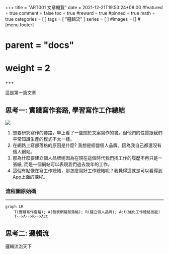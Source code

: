 +++
title = "ART001 文章概覽"
date = 2021-12-21T19:53:24+08:00
#featured = true
comment = false
toc = true
#reward = true
#pinned = true
math = true 
categories = [
]
tags = [ "邏輯流"
]
series = [
]
#images = []
#[menu.footer]
#  parent = "docs"
#  weight = 2
+++

這是第一篇文章

## 思考一: 實踐寫作套路, 學習寫作工作總結

[![](https://mermaid.ink/img/eyJjb2RlIjoiZ3JhcGggTFJcblx0VCjlr6bouJDlr6vkvZzlpZfot68pOyBBKOeZvOihqOe2sui3r-mDqOiQveagvCk7IFIo5bu656uL5YCL5Lq65ZOB54mMKTsgQWN0KOW8t-WMluW3peS9nOe4vee1kOaKgOiDvSlcblx0VC0tPkEtLT5SLS0-QWN0IiwibWVybWFpZCI6eyJ0aGVtZSI6ImRhcmsifSwidXBkYXRlRWRpdG9yIjpmYWxzZSwiYXV0b1N5bmMiOmZhbHNlLCJ1cGRhdGVEaWFncmFtIjpmYWxzZX0)](https://mermaid.live/edit/#eyJjb2RlIjoiZ3JhcGggTFJcblx0VCjlr6bouJDlr6vkvZzlpZfot68pOyBBKOeZvOihqOe2sui3r-mDqOiQveagvCk7IFIo5bu656uL5YCL5Lq65ZOB54mMKTsgQWN0KOW8t-WMluW3peS9nOe4vee1kOaKgOiDvSlcblx0VC0tPkEtLT5SLS0-QWN0IiwibWVybWFpZCI6IntcbiAgXCJ0aGVtZVwiOiBcImRhcmtcIlxufSIsInVwZGF0ZUVkaXRvciI6ZmFsc2UsImF1dG9TeW5jIjpmYWxzZSwidXBkYXRlRGlhZ3JhbSI6ZmFsc2V9)

1. 想要研究寫作的套路，早上看了一些關於文案寫作的書。但他們的性質跟我們平常知識生產的模式不太一樣。
2. 在網路上寫部落格的原因是什麼? 我想是經營個人品牌。因為我自己都還沒有個人網站。
3. 那為什麼要建立個人品牌呢因為在現在這個時代我們找工作的履歷不再只是一張紙, 而是一個網站可以表現我們過去幾年的工作。
4. 這個有點像在寫工作總結，那怎麼寫好工作總結呢？我覺得這就是可以看得到App上面的課程。

### 流程圖原始碼
---
```mermaid
graph LR
	T(實踐寫作套路); A(發表網路部落格); R(建立個人品牌); Act(強化工作總結技能)
	T-->A-->R-->Act
```


## 思考二: 邏輯流

邏輯流治天下